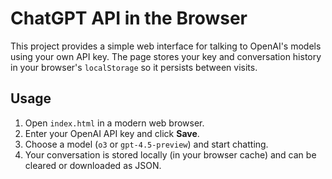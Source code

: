 # ChatGPT API in the Browser

This project provides a simple web interface for talking to OpenAI's models using your own API key. The page stores your key and conversation history in your browser's `localStorage` so it persists between visits.

## Usage

1. Open `index.html` in a modern web browser.
2. Enter your OpenAI API key and click **Save**.
3. Choose a model (`o3` or `gpt-4.5-preview`) and start chatting.
4. Your conversation is stored locally (in your browser cache) and can be cleared or downloaded as JSON.
